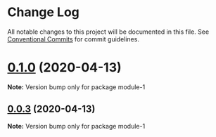 # Change Log

All notable changes to this project will be documented in this file.
See [Conventional Commits](https://conventionalcommits.org) for commit guidelines.

# [0.1.0](https://github.com/yanlee26/lerna-demo/compare/v0.0.3...v0.1.0) (2020-04-13)

**Note:** Version bump only for package module-1





## [0.0.3](https://github.com/yanlee26/lerna-demo/compare/v0.0.2...v0.0.3) (2020-04-13)

**Note:** Version bump only for package module-1
